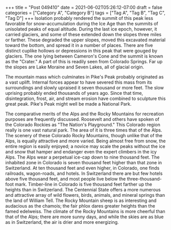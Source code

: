 +++
title = "Post 049410"
date = 2021-06-02T05:26:12-07:00
draft = false
categories = ["Category A", "Category B"]
tags = ["Tag A", "Tag B", "Tag C", "Tag D"]
+++
Isolation probably rendered the summit of this peak less favorable for snow-accumulation during the Ice Age than the summits of unisolated peaks of equal altitude. During the last ice epoch, however, it carried glaciers, and some of these extended down the slopes three miles or farther. These degraded the upper slopes, moved this excavated material toward the bottom, and spread it in a number of places. There are five distinct cuplike hollows or depressions in this peak that were gouged by glaciers. The one lying between Cameron's Cone and the summit is known as the "Crater." A part of this is readily seen from Colorado Springs. Far up the slopes are Lake Moraine and Seven Lakes, all of glacial origin.

The mountain mass which culminates in Pike's Peak probably originated as a vast uplift. Internal forces appear to have severed this mass from its surroundings and slowly upraised it seven thousand or more feet. The slow uprising probably ended thousands of years ago. Since that time, disintegration, frost, air, and stream erosion have combined to sculpture this great peak. Pike's Peak might well be made a National Park.

The comparative merits of the Alps and the Rocky Mountains for recreation purposes are frequently discussed. Roosevelt and others have spoken of the Colorado Rockies as "The Nation's Playground." This Colorado region really is one vast natural park. The area of it is three times that of the Alps. The scenery of these Colorado Rocky Mountains, though unlike that of the Alps, is equally attractive and more varied. Being almost free from snow, the entire region is easily enjoyed; a novice may scale the peaks without the ice and snow that hamper and endanger even the expert climbers in the icy Alps. The Alps wear a perpetual ice-cap down to nine thousand feet. The inhabited zone in Colorado is seven thousand feet higher than that zone in Switzerland. At ten thousand feet and even higher, in Colorado, one finds railroads, wagon-roads, and hotels. In Switzerland there are but few hotels above five thousand feet, and most people live below the three-thousand-foot mark. Timber-line in Colorado is five thousand feet farther up the heights than in Switzerland. The Centennial State offers a more numerous and attractive array of wild flowers, birds, animals, and mineral springs than the land of William Tell. The Rocky Mountain sheep is as interesting and audacious as the chamois; the fair phlox dares greater heights than the famed edelweiss. The climate of the Rocky Mountains is more cheerful than that of the Alps; there are more sunny days, and while the skies are as blue as in Switzerland, the air is drier and more energizing.
